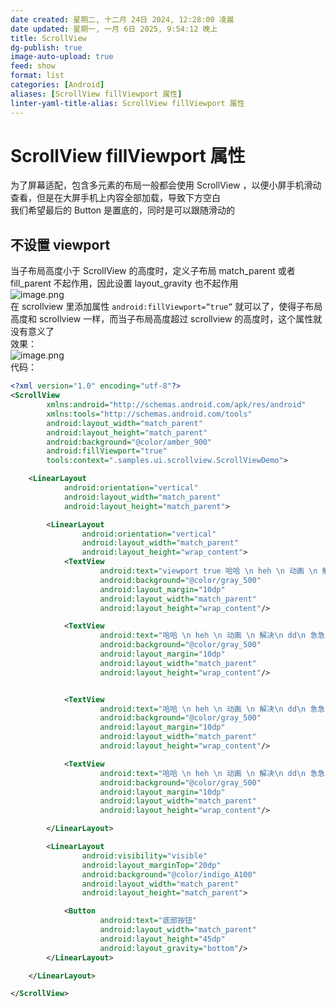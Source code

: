 ```yaml
---
date created: 星期二, 十二月 24日 2024, 12:28:00 凌晨
date updated: 星期一, 一月 6日 2025, 9:54:12 晚上
title: ScrollView
dg-publish: true
image-auto-upload: true
feed: show
format: list
categories: [Android]
aliases: [ScrollView fillViewport 属性]
linter-yaml-title-alias: ScrollView fillViewport 属性
---
```


# ScrollView fillViewport 属性

为了屏幕适配，包含多元素的布局一般都会使用 ScrollView ，以便小屏手机滑动查看，但是在大屏手机上内容全部加载，导致下方空白<br />我们希望最后的 Button 是置底的，同时是可以跟随滑动的

## 不设置 viewport

当子布局高度小于 ScrollView 的高度时，定义子布局 match_parent 或者 fill_parent 不起作用，因此设置 layout_gravity 也不起作用<br />![image.png](https://cdn.nlark.com/yuque/0/2023/png/694278/1688177169669-3696e417-d684-4eac-b63f-10e044cb77a7.png#averageHue=%23c18b62&clientId=u97605105-8b0f-4&from=paste&height=672&id=ucf41a3f8&originHeight=2340&originWidth=1080&originalType=binary&ratio=2&rotation=0&showTitle=false&size=101304&status=done&style=none&taskId=ua97b50cd-93f1-40da-afa2-6445e6ae6b9&title=&width=310)<br />在 scrollview 里添加属性 `android:fillViewport=”true”` 就可以了，使得子布局高度和 scrollview 一样，而当子布局高度超过 scrollview 的高度时，这个属性就没有意义了<br />效果：<br />![image.png](https://cdn.nlark.com/yuque/0/2023/png/694278/1688177185007-88d7f4d7-e558-4a82-83a4-47b745f5b410.png#averageHue=%23fe6f00&clientId=u97605105-8b0f-4&from=paste&height=665&id=u16ab83f9&originHeight=2340&originWidth=1080&originalType=binary&ratio=2&rotation=0&showTitle=false&size=100596&status=done&style=none&taskId=u308c87a8-06e0-4545-a834-97d24659c51&title=&width=307)<br />代码：

```xml
<?xml version="1.0" encoding="utf-8"?>
<ScrollView
        xmlns:android="http://schemas.android.com/apk/res/android"
        xmlns:tools="http://schemas.android.com/tools"
        android:layout_width="match_parent"
        android:layout_height="match_parent"
        android:background="@color/amber_900"
        android:fillViewport="true"
        tools:context=".samples.ui.scrollview.ScrollViewDemo">

    <LinearLayout
            android:orientation="vertical"
            android:layout_width="match_parent"
            android:layout_height="match_parent">

        <LinearLayout
                android:orientation="vertical"
                android:layout_width="match_parent"
                android:layout_height="wrap_content">
            <TextView
                    android:text="viewport true 哈哈 \n heh \n 动画 \n 解决\n dd\n 急急急\n"
                    android:background="@color/gray_500"
                    android:layout_margin="10dp"
                    android:layout_width="match_parent"
                    android:layout_height="wrap_content"/>

            <TextView
                    android:text="哈哈 \n heh \n 动画 \n 解决\n dd\n 急急急\n"
                    android:background="@color/gray_500"
                    android:layout_margin="10dp"
                    android:layout_width="match_parent"
                    android:layout_height="wrap_content"/>


            <TextView
                    android:text="哈哈 \n heh \n 动画 \n 解决\n dd\n 急急急\n"
                    android:background="@color/gray_500"
                    android:layout_margin="10dp"
                    android:layout_width="match_parent"
                    android:layout_height="wrap_content"/>

            <TextView
                    android:text="哈哈 \n heh \n 动画 \n 解决\n dd\n 急急急\n"
                    android:background="@color/gray_500"
                    android:layout_margin="10dp"
                    android:layout_width="match_parent"
                    android:layout_height="wrap_content"/>

        </LinearLayout>

        <LinearLayout
                android:visibility="visible"
                android:layout_marginTop="20dp"
                android:background="@color/indigo_A100"
                android:layout_width="match_parent"
                android:layout_height="match_parent">

            <Button
                    android:text="底部按钮"
                    android:layout_width="match_parent"
                    android:layout_height="45dp"
                    android:layout_gravity="bottom"/>
        </LinearLayout>

    </LinearLayout>

</ScrollView>
```
